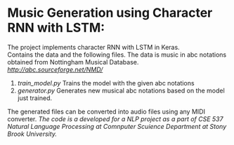 # Music Generation using Character RNN with LSTM:
The project implements character RNN with LSTM in Keras.  
Contains the data and the following files. The data is music in abc notations obtained from Nottingham Musical Database.
*http://abc.sourceforge.net/NMD/* <br>

1. *train_model.py* Trains the model with the given abc notations <br>
2. *generator.py* Generates new musical abc notations based on the model just trained.  

The generated files can be converted into audio files using any MIDI converter. 
*The code is a developed for a NLP project as a part of CSE 537 Natural Language Processing at Comnputer Scuience Department at Stony Brook University.*